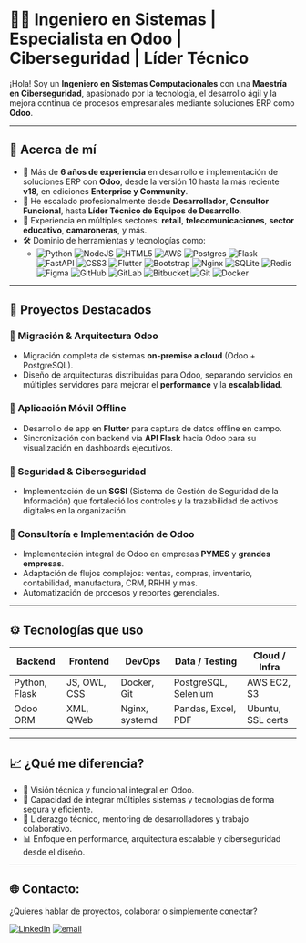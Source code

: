 # 👨‍💻 Ingeniero en Sistemas | Especialista en Odoo | Ciberseguridad | Líder Técnico

¡Hola! Soy un **Ingeniero en Sistemas Computacionales** con una **Maestría en Ciberseguridad**, apasionado por la tecnología, el desarrollo ágil y la mejora continua de procesos empresariales mediante soluciones ERP como **Odoo**.

---

## 🚀 Acerca de mí

- 🔧 Más de **6 años de experiencia** en desarrollo e implementación de soluciones ERP con **Odoo**, desde la versión 10 hasta la más reciente **v18**, en ediciones **Enterprise y Community**.
- 🧠 He escalado profesionalmente desde **Desarrollador**, **Consultor Funcional**, hasta **Líder Técnico de Equipos de Desarrollo**.
- 🏢 Experiencia en múltiples sectores: **retail**, **telecomunicaciones**, **sector educativo**, **camaroneras**, y más.
- 🛠️ Dominio de herramientas y tecnologías como:
  - ![Python](https://img.shields.io/badge/python-3670A0?style=for-the-badge&logo=python&logoColor=ffdd54) ![NodeJS](https://img.shields.io/badge/node.js-6DA55F?style=for-the-badge&logo=node.js&logoColor=white) ![HTML5](https://img.shields.io/badge/html5-%23E34F26.svg?style=for-the-badge&logo=html5&logoColor=white) ![AWS](https://img.shields.io/badge/AWS-%23FF9900.svg?style=for-the-badge&logo=amazon-aws&logoColor=white) ![Postgres](https://img.shields.io/badge/postgres-%23316192.svg?style=for-the-badge&logo=postgresql&logoColor=white) ![Flask](https://img.shields.io/badge/flask-%23000.svg?style=for-the-badge&logo=flask&logoColor=white) ![FastAPI](https://img.shields.io/badge/FastAPI-005571?style=for-the-badge&logo=fastapi) ![CSS3](https://img.shields.io/badge/css3-%231572B6.svg?style=for-the-badge&logo=css3&logoColor=white) ![Flutter](https://img.shields.io/badge/Flutter-%2302569B.svg?style=for-the-badge&logo=Flutter&logoColor=white) ![Bootstrap](https://img.shields.io/badge/bootstrap-%238511FA.svg?style=for-the-badge&logo=bootstrap&logoColor=white) ![Nginx](https://img.shields.io/badge/nginx-%23009639.svg?style=for-the-badge&logo=nginx&logoColor=white) ![SQLite](https://img.shields.io/badge/sqlite-%2307405e.svg?style=for-the-badge&logo=sqlite&logoColor=white) ![Redis](https://img.shields.io/badge/redis-%23DD0031.svg?style=for-the-badge&logo=redis&logoColor=white) ![Figma](https://img.shields.io/badge/figma-%23F24E1E.svg?style=for-the-badge&logo=figma&logoColor=white) ![GitHub](https://img.shields.io/badge/github-%23121011.svg?style=for-the-badge&logo=github&logoColor=white) ![GitLab](https://img.shields.io/badge/gitlab-%23181717.svg?style=for-the-badge&logo=gitlab&logoColor=white) ![Bitbucket](https://img.shields.io/badge/bitbucket-%230047B3.svg?style=for-the-badge&logo=bitbucket&logoColor=white) ![Git](https://img.shields.io/badge/git-%23F05033.svg?style=for-the-badge&logo=git&logoColor=white) ![Docker](https://img.shields.io/badge/docker-%230db7ed.svg?style=for-the-badge&logo=docker&logoColor=white)

---

## 🧩 Proyectos Destacados

### 🔄 Migración & Arquitectura Odoo
- Migración completa de sistemas **on-premise a cloud** (Odoo + PostgreSQL).
- Diseño de arquitecturas distribuidas para Odoo, separando servicios en múltiples servidores para mejorar el **performance** y la **escalabilidad**.

### 📱 Aplicación Móvil Offline
- Desarrollo de app en **Flutter** para captura de datos offline en campo.
- Sincronización con backend vía **API Flask** hacia Odoo para su visualización en dashboards ejecutivos.

### 🔐 Seguridad & Ciberseguridad
- Implementación de un **SGSI** (Sistema de Gestión de Seguridad de la Información) que fortaleció los controles y la trazabilidad de activos digitales en la organización.

### 🧠 Consultoría e Implementación de Odoo
- Implementación integral de Odoo en empresas **PYMES** y **grandes empresas**.
- Adaptación de flujos complejos: ventas, compras, inventario, contabilidad, manufactura, CRM, RRHH y más.
- Automatización de procesos y reportes gerenciales.

---

## ⚙️ Tecnologías que uso

| Backend         | Frontend     | DevOps         | Data / Testing     | Cloud / Infra     |
|----------------|--------------|----------------|---------------------|-------------------|
| Python, Flask  | JS, OWL, CSS | Docker, Git    | PostgreSQL, Selenium| AWS EC2, S3       |
| Odoo ORM       | XML, QWeb    | Nginx, systemd | Pandas, Excel, PDF  | Ubuntu, SSL certs |

---

## 📈 ¿Qué me diferencia?

- 🔄 Visión técnica y funcional integral en Odoo.
- 🧩 Capacidad de integrar múltiples sistemas y tecnologías de forma segura y eficiente.
- 🧠 Liderazgo técnico, mentoring de desarrolladores y trabajo colaborativo.
- 📊 Enfoque en performance, arquitectura escalable y ciberseguridad desde el diseño.

---

## 🌐 Contacto:
¿Quieres hablar de proyectos, colaborar o simplemente conectar?

[![LinkedIn](https://img.shields.io/badge/LinkedIn-%230077B5.svg?logo=linkedin&logoColor=white)](https://linkedin.com/in/https://www.linkedin.com/in/kleber-arias-romero/) [![email](https://img.shields.io/badge/Email-D14836?logo=gmail&logoColor=white)](mailto:kleberariasromero@hotmail.com) 

